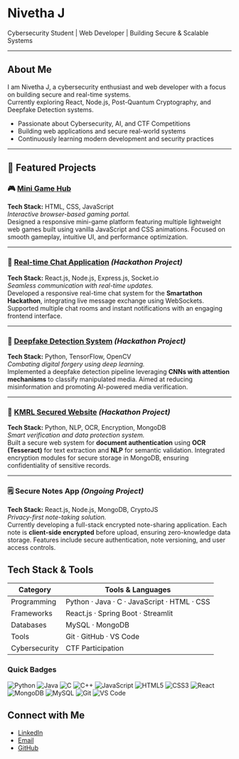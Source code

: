 # Nivetha J
Cybersecurity Student | Web Developer | Building Secure & Scalable Systems

---

## About Me
I am Nivetha J, a cybersecurity enthusiast and web developer with a focus on building secure and real-time systems.  
Currently exploring React, Node.js, Post-Quantum Cryptography, and Deepfake Detection systems.

- Passionate about Cybersecurity, AI, and CTF Competitions
- Building web applications and secure real-world systems
- Continuously learning modern development and security practices

---
## 🌟 Featured Projects

### 🎮 [Mini Game Hub](https://github.com/Nivetha100307/minigame-hub)
**Tech Stack:** HTML, CSS, JavaScript  
*Interactive browser-based gaming portal.*  
Designed a responsive mini-game platform featuring multiple lightweight web games built using vanilla JavaScript and CSS animations. Focused on smooth gameplay, intuitive UI, and performance optimization.  


---

### 💬 [Real-time Chat Application](https://github.com/Lakshana-K-1907/Smartathon) *(Hackathon Project)*  
**Tech Stack:** React.js, Node.js, Express.js, Socket.io  
*Seamless communication with real-time updates.*  
Developed a responsive real-time chat system for the **Smartathon Hackathon**, integrating live message exchange using WebSockets. Supported multiple chat rooms and instant notifications with an engaging frontend interface.  

---

### 🧠 [Deepfake Detection System](https://github.com/K0L4R/deepfake) *(Hackathon Project)*  
**Tech Stack:** Python, TensorFlow, OpenCV  
*Combating digital forgery using deep learning.*  
Implemented a deepfake detection pipeline leveraging **CNNs with attention mechanisms** to classify manipulated media. Aimed at reducing misinformation and promoting AI-powered media verification.  


---

### 🧾 [KMRL Secured Website](https://github.com/Nivetha100307/DEEPSEARCH) *(Hackathon Project)*  
**Tech Stack:** Python, NLP, OCR, Encryption, MongoDB  
*Smart verification and data protection system.*  
Built a secure web system for **document authentication** using **OCR (Tesseract)** for text extraction and **NLP** for semantic validation. Integrated encryption modules for secure storage in MongoDB, ensuring confidentiality of sensitive records.  

---

### 🗒️ Secure Notes App *(Ongoing Project)*  
**Tech Stack:** React.js, Node.js, MongoDB, CryptoJS  
*Privacy-first note-taking solution.*  
Currently developing a full-stack encrypted note-sharing application. Each note is **client-side encrypted** before upload, ensuring zero-knowledge data storage. Features include secure authentication, note versioning, and user access controls.  


## Tech Stack & Tools

| Category          | Tools & Languages |
|------------------|-----------------|
| Programming       | Python · Java · C · JavaScript · HTML · CSS |
| Frameworks        | React.js · Spring Boot · Streamlit |
| Databases         | MySQL · MongoDB |
| Tools             | Git · GitHub · VS Code |
| Cybersecurity     | CTF Participation |

### Quick Badges
![Python](https://img.shields.io/badge/-Python-3776AB?style=for-the-badge&logo=python&logoColor=white)
![Java](https://img.shields.io/badge/-Java-007396?style=for-the-badge&logo=java&logoColor=white)
![C](https://img.shields.io/badge/-C-00599C?style=for-the-badge&logo=c&logoColor=white)
![C++](https://img.shields.io/badge/-C++-00599C?style=for-the-badge&logo=c%2B%2B&logoColor=white)
![JavaScript](https://img.shields.io/badge/-JavaScript-F7DF1E?style=for-the-badge&logo=javascript&logoColor=black)
![HTML5](https://img.shields.io/badge/-HTML5-E34F26?style=for-the-badge&logo=html5&logoColor=white)
![CSS3](https://img.shields.io/badge/-CSS3-1572B6?style=for-the-badge&logo=css3&logoColor=white)
![React](https://img.shields.io/badge/-React-61DAFB?style=for-the-badge&logo=react&logoColor=black)
![MongoDB](https://img.shields.io/badge/-MongoDB-47A248?style=for-the-badge&logo=mongodb&logoColor=white)
![MySQL](https://img.shields.io/badge/-MySQL-4479A1?style=for-the-badge&logo=mysql&logoColor=white)
![Git](https://img.shields.io/badge/-Git-F05032?style=for-the-badge&logo=git&logoColor=white)
![VS Code](https://img.shields.io/badge/-VS%20Code-007ACC?style=for-the-badge&logo=visual-studio-code&logoColor=white)


## Connect with Me
- [LinkedIn](https://www.linkedin.com/in/nivetha-j-ab8412330)  
- [Email](mailto:nivethajayakumar07@gmail.com)  
- [GitHub](https://github.com/Nivetha100307)
